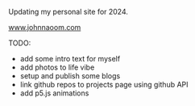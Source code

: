 Updating my personal site for 2024.

www.johnnaoom.com

TODO:
* add some intro text for myself
* add photos to life vibe
* setup and publish some blogs
* link github repos to projects page using github API
* add p5.js animations
